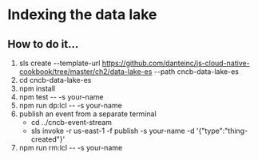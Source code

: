 # Indexing the data lake

## How to do it...
1. sls create --template-url https://github.com/danteinc/js-cloud-native-cookbook/tree/master/ch2/data-lake-es --path cncb-data-lake-es
2. cd cncb-data-lake-es
3. npm install
4. npm test -- -s your-name
5. npm run dp:lcl -- -s your-name
6. publish an event from a separate terminal
   * cd ../cncb-event-stream
   * sls invoke -r us-east-1 -f publish -s your-name -d '{"type":"thing-created"}'
7. npm run rm:lcl -- -s your-name
